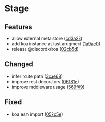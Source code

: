 # Stage

## Features

- allow external meta store ([cd3a28](https://github.com/oceanroleplay/discord.ts/commit/cd3a28ae329057273965327d34a2e37d2724ee61))
- add koa instance as last arugment ([1a9ae0](https://github.com/oceanroleplay/discord.ts/commit/1a9ae0ad6fd4b3605757a9f8474434f866157b07))
- release @discordx/koa ([02cb5d](https://github.com/oceanroleplay/discord.ts/commit/02cb5d0e150015faef803c15d788e8c8e319c977))

## Changed

- infer route path ([3cae68](https://github.com/oceanroleplay/discord.ts/commit/3cae682e10c01f4d71965689da3c5a4726754423))
- improve rest decorators ([06181e](https://github.com/oceanroleplay/discord.ts/commit/06181e04b71d2223a3fee1e976564f65bf97c412))
- improve mddleware usage ([569f09](https://github.com/oceanroleplay/discord.ts/commit/569f0994f24789b1a6f0bfbed69359419129dc47))

## Fixed

- koa esm import ([052c5e](https://github.com/oceanroleplay/discord.ts/commit/052c5e2fde468e7b121d524582c9c36361695dde))
